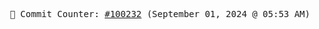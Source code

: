 <p align="center">
    <samp>
        📮 Commit Counter: <a href="https://github.com/Javascript-void0/Javascript-void0/commits/main">#100232</a> (September 01, 2024 @ 05:53 AM)
    </samp>
</p>